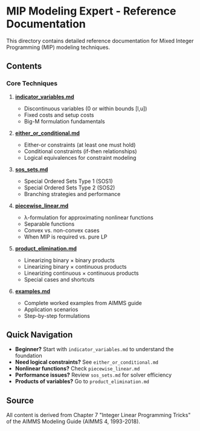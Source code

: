 # MIP Modeling Expert - Reference Documentation

This directory contains detailed reference documentation for Mixed Integer Programming (MIP) modeling techniques.

## Contents

### Core Techniques

1. **[indicator_variables.md](indicator_variables.md)**
   - Discontinuous variables (0 or within bounds [l,u])
   - Fixed costs and setup costs
   - Big-M formulation fundamentals

2. **[either_or_conditional.md](either_or_conditional.md)**
   - Either-or constraints (at least one must hold)
   - Conditional constraints (if-then relationships)
   - Logical equivalences for constraint modeling

3. **[sos_sets.md](sos_sets.md)**
   - Special Ordered Sets Type 1 (SOS1)
   - Special Ordered Sets Type 2 (SOS2)
   - Branching strategies and performance

4. **[piecewise_linear.md](piecewise_linear.md)**
   - λ-formulation for approximating nonlinear functions
   - Separable functions
   - Convex vs. non-convex cases
   - When MIP is required vs. pure LP

5. **[product_elimination.md](product_elimination.md)**
   - Linearizing binary × binary products
   - Linearizing binary × continuous products
   - Linearizing continuous × continuous products
   - Special cases and shortcuts

6. **[examples.md](examples.md)**
   - Complete worked examples from AIMMS guide
   - Application scenarios
   - Step-by-step formulations

## Quick Navigation

- **Beginner?** Start with `indicator_variables.md` to understand the foundation
- **Need logical constraints?** See `either_or_conditional.md`
- **Nonlinear functions?** Check `piecewise_linear.md`
- **Performance issues?** Review `sos_sets.md` for solver efficiency
- **Products of variables?** Go to `product_elimination.md`

## Source

All content is derived from Chapter 7 "Integer Linear Programming Tricks" of the AIMMS Modeling Guide (AIMMS 4, 1993-2018).
